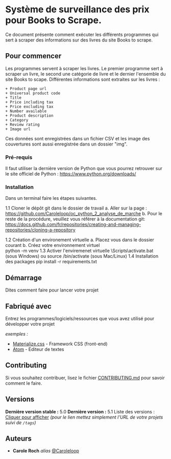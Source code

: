 # Système de surveillance des prix pour Books to Scrape.


Ce document présente comment exécuter les différents programmes qui sert à scraper des informations sur des livres du site Books to scrape.


## Pour commencer

Les programmes servent à scraper les livres. Le premier programme sert à scraper un livre, le second une catégorie de livre et le dernier l'ensemble du site Books to scape. Différentes informations sont extraites sur les livres : 

    + Product page url
    + Universal product code
    + Title
    + Price including tax
    + Price excluding tax
    + Number available
    + Product description
    + Category
    + Review rating
    + Image url

Ces données sont enregistrées dans un fichier CSV et les image des couvertures sont aussi enregistrée dans un dossier "img".


### Pré-requis

Il faut utiliser la dernière version de Python que vous pourrez retrouver sur le site officiel de Python : https://www.python.org/downloads/


### Installation

Dans un terminal faire les étapes suivantes.

1.1 Cloner le dépôt git dans le dossier de travail
       a. Aller sur la page : https://github.com/Caroleloop/oc_python_2_analyse_de_marche
       b. Pour le reste de la procédure, veuillez vous référer à la documentation git: https://docs.github.com/fr/repositories/creating-and-managing-repositories/cloning-a-repository

1.2 Création d'un environement virtuelle
        a. Placez vous dans le dossier courant
        b. Créez votre environnement virtuel  
                    python -m venv <your-virtual-env-name>
1.3 Activer l'enviremenet virtuelle
                    <your-virtual-env-name>\Scripts\activate.bat (sous Windows)
                ou  source <your-virtual-env-name>/bin/activate (sous Mac/Linux)
1.4 Installation des packages
                    pip install -r requirements.txt


## Démarrage

Dites comment faire pour lancer votre projet


## Fabriqué avec

Entrez les programmes/logiciels/ressources que vous avez utilisé pour développer votre projet

_exemples :_
* [Materialize.css](http://materializecss.com) - Framework CSS (front-end)
* [Atom](https://atom.io/) - Editeur de textes

## Contributing

Si vous souhaitez contribuer, lisez le fichier [CONTRIBUTING.md](https://example.org) pour savoir comment le faire.

## Versions

**Dernière version stable :** 5.0
**Dernière version :** 5.1
Liste des versions : [Cliquer pour afficher](https://github.com/your/project-name/tags)
_(pour le lien mettez simplement l'URL de votre projets suivi de ``/tags``)_


## Auteurs

* **Carole Roch** _alias_ [@Caroleloop](https://github.com/Caroleloop)



